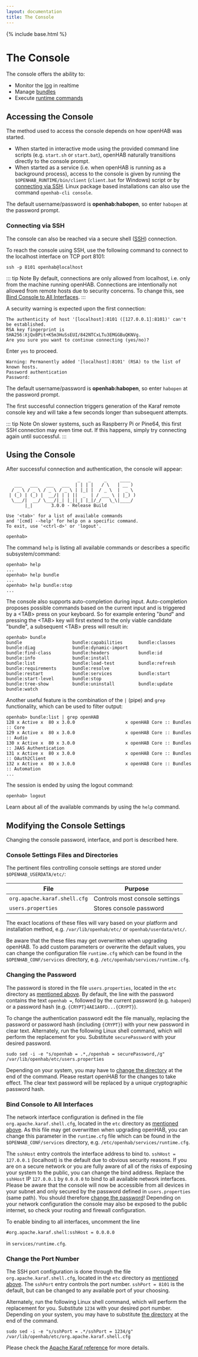 ```yaml
---
layout: documentation
title: The Console
---
```


{% include base.html %}

# The Console

The console offers the ability to:

- Monitor the [log](logging.html#karaf-console) in realtime
- Manage [bundles](bundles.html)
- Execute [runtime commands](runtime.html)

## Accessing the Console

The method used to access the console depends on how openHAB was started.

- When started in interactive mode using the provided command line scripts (e.g. `start.sh` or `start.bat`), openHAB naturally transitions directly to the console prompt.
- When started as a service (i.e. when openHAB is running as a background process), access to the console is given by running the `$OPENHAB_RUNTIME/bin/client` (`client.bat` for Windows) script or by [connecting via SSH](#connecting-via-ssh).
  Linux package based installations can also use the command `openhab-cli console`.

The default username/password is **openhab:habopen**, so enter `habopen` at the password prompt.

### Connecting via SSH

The console can also be reached via a secure shell ([SSH](https://en.wikipedia.org/wiki/Secure_Shell)) connection.

To reach the console using SSH, use the following command to connect to the localhost interface on TCP port 8101:

```shell
ssh -p 8101 openhab@localhost
```

::: tip Note
By default, connections are only allowed from localhost, i.e. only from the machine running openHAB.
Connections are intentionally not allowed from remote hosts due to security concerns.
To change this, see [Bind Console to All Interfaces](#bind-console-to-all-interfaces).
:::

A security warning is expected upon the first connection:

```text
The authenticity of host '[localhost]:8101 ([127.0.0.1]:8101)' can't be established.
RSA key fingerprint is SHA256:XjQxBPit+K5m3HuSsEUI/842NTCxLTu3EMGGBuQKNVg.
Are you sure you want to continue connecting (yes/no)?
```

Enter `yes` to proceed.

```text
Warning: Permanently added '[localhost]:8101' (RSA) to the list of known hosts.
Password authentication
Password:
```

The default username/password is **openhab:habopen**, so enter `habopen` at the password prompt.

The first successful connection triggers generation of the Karaf remote console key and will take a few seconds longer than subsequent attempts.

::: tip Note
On slower systems, such as Raspberry Pi or Pine64, this first SSH connection may even time out.
If this happens, simply try connecting again until successful.
:::

## Using the Console

After successful connection and authentication, the console will appear:

```text
                           _   _     _     ____
   ___   ___   ___   ___  | | | |   / \   | __ )
  / _ \ / _ \ / _ \ / _ \ | |_| |  / _ \  |  _ \
 | (_) | (_) |  __/| | | ||  _  | / ___ \ | |_) )
  \___/|  __/ \___/|_| |_||_| |_|/_/   \_\|____/
       |_|       3.0.0 - Release Build

Use '<tab>' for a list of available commands
and '[cmd] --help' for help on a specific command.
To exit, use '<ctrl-d>' or 'logout'.

openhab>
```

The command `help` is listing all available commands or describes a specific subsystem/command:

```text
openhab> help
...
openhab> help bundle
...
openhab> help bundle:stop
...
```

The console also supports auto-completion during input.
Auto-completion proposes possible commands based on the current input and is triggered by a &lt;TAB&gt; press on your keyboard.
So for example entering "*bund*" and pressing the &lt;TAB&gt; key will first extend to the only viable candidate "bundle", a subsequent &lt;TAB&gt; press will result in:

```text
openhab> bundle
bundle                   bundle:capabilities      bundle:classes           bundle:diag              bundle:dynamic-import
bundle:find-class        bundle:headers           bundle:id                bundle:info              bundle:install
bundle:list              bundle:load-test         bundle:refresh           bundle:requirements      bundle:resolve
bundle:restart           bundle:services          bundle:start             bundle:start-level       bundle:stop
bundle:tree-show         bundle:uninstall         bundle:update            bundle:watch
```

Another useful feature is the combination of the `|` (pipe) and `grep` functionality, which can be used to filter output:

```text
openhab> bundle:list | grep openHAB
128 x Active x  80 x 3.0.0                   x openHAB Core :: Bundles :: Core
129 x Active x  80 x 3.0.0                   x openHAB Core :: Bundles :: Audio
130 x Active x  80 x 3.0.0                   x openHAB Core :: Bundles :: JAAS Authentication
131 x Active x  80 x 3.0.0                   x openHAB Core :: Bundles :: OAuth2Client
132 x Active x  80 x 3.0.0                   x openHAB Core :: Bundles :: Automation
...
```

The session is ended by using the logout command:

```text
openhab> logout
```

Learn about all of the available commands by using the `help` command.

## Modifying the Console Settings

Changing the console password, interface, and port is described here.

### Console Settings Files and Directories

The pertinent files controlling console settings are stored under `$OPENHAB_USERDATA/etc/`:

| File                         | Purpose                        |
|------------------------------|--------------------------------|
| `org.apache.karaf.shell.cfg` | Controls most console settings |
| `users.properties`           | Stores console password        |

The exact locations of these files will vary based on your platform and installation method, e.g. `/var/lib/openhab/etc/` or `openhab/userdata/etc/`.

Be aware that the these files may get overwritten when upgrading openHAB.
To add custom parameters or overwrite the default values, you can change the configuration file `runtime.cfg` which can be found in the `$OPENHAB_CONF/services` directory, e.g. `/etc/openhab/services/runtime.cfg`.

### Changing the Password

The password is stored in the file `users.properties`, located in the `etc` directory as [mentioned above](#console-settings-files-and-directories).
By default, the line with the password contains the text `openhab =`, followed by the current password (e.g. `habopen`) or a password hash (e.g. `{CRYPT}4AE1A0FD...{CRYPT}`).

To change the authentication password edit the file manually, replacing the password or password hash (including `{CRYPT}`) with your new password in clear text.
Alternately, run the following Linux shell command, which will perform the replacement for you.
Substitute `securePassword` with your desired password.

```shell
sudo sed -i -e "s/openhab = .*,/openhab = securePassword,/g" /var/lib/openhab/etc/users.properties
```

Depending on your system, you may have to [change the directory](#console-settings-files-and-directories) at the end of the command.
Please restart openHAB for the changes to take effect. The clear text password will be replaced by a unique cryptographic password hash.

### Bind Console to All Interfaces

The network interface configuration is defined in the file `org.apache.karaf.shell.cfg`, located in the `etc` directory as [mentioned above](#console-settings-files-and-directories).
As this file may get overwritten when upgrading openHAB, you can change this parameter in the `runtime.cfg` file which can be found in the `$OPENHAB_CONF/services` directory, e.g. `/etc/openhab/services/runtime.cfg`.

The `sshHost` entry controls the interface address to bind to.
`sshHost = 127.0.0.1` (localhost) is the default due to obvious security reasons.
If you are on a secure network or you are fully aware of all of the risks of exposing your system to the public, you can change the bind address.
Replace the `sshHost` IP `127.0.0.1` by `0.0.0.0` to bind to all available network interfaces.
Please be aware that the console will now be accessible from all devices in your subnet and only secured by the password defined in `users.properties` (same path).
You should therefore [change the password](#changing-the-password)!
Depending on your network configuration the console may also be exposed to the public internet, so check your routing and firewall configuration.

To enable binding to all interfaces, uncomment the line

```#org.apache.karaf.shell:sshHost = 0.0.0.0```

in `services/runtime.cfg`.

### Change the Port Number

The SSH port configuration is done through the file `org.apache.karaf.shell.cfg`, located in the `etc` directory as [mentioned above](#console-settings-files-and-directories).
The `sshPort` entry controls the port number.
`sshPort = 8101` is the default, but can be changed to any available port of your choosing.

Alternately, run the following Linux shell command, which will perform the replacement for you.
Substitute `1234` with your desired port number.
Depending on your system, you may have to substitute [the directory](#console-settings-files-and-directories) at the end of the command.

```shell
sudo sed -i -e "s/sshPort = .*/sshPort = 1234/g" /var/lib/openhab/etc/org.apache.karaf.shell.cfg
```

Please check the [Apache Karaf reference](https://karaf.apache.org/manual/latest/) for more details.
